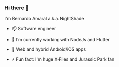 ### Hi there 👋
I'm Bernardo Amaral a.k.a. NightShade

- 📫 Software engineer
- 🔭 I’m currently working with NodeJs and Flutter
- 💬 Web and hybrid Android/iOS apps

- ⚡ Fun fact: I'm huge X-Files and Jurassic Park fan
<!--
**bernardo-amaral/bernardo-amaral** is a ✨ _special_ ✨ repository because its `README.md` (this file) appears on your GitHub profile.

Here are some ideas to get you started:

- 🔭 I’m currently working on ...
- 🌱 I’m currently learning ...
- 👯 I’m looking to collaborate on ...
- 🤔 I’m looking for help with ...
- 💬 Ask me about ...
- 📫 How to reach me: ...
- 😄 Pronouns: ...
- ⚡ Fun fact: ...
-->
